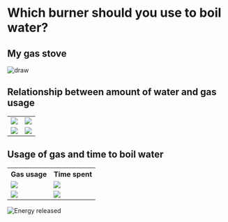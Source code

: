 # Which burner should you use to boil water?

## My gas stove

![draw](https://docs.google.com/drawings/d/e/2PACX-1vRrAeSNSOOgqoVNPtu6gFxlaxi20uyuMefJTzbduhtEjb6dSTRuoSf5VbM8ObgLkUCh_bqj4VFERnZJ/pub?w=1922&h=1905)

## Relationship between amount of water and gas usage

<table>
	<tr><td><img src="https://docs.google.com/spreadsheets/d/e/2PACX-1vS9r4tnxn11Ffil5_L6DfbFyeJwRuwnYBL1qEqAnGNMykouAWTzTiJiILhG_rQ6QUhI6qZK-rWSQzbj/pubchart?oid=1394901261&format=image"></td>
		<td><img src="https://docs.google.com/spreadsheets/d/e/2PACX-1vS9r4tnxn11Ffil5_L6DfbFyeJwRuwnYBL1qEqAnGNMykouAWTzTiJiILhG_rQ6QUhI6qZK-rWSQzbj/pubchart?oid=1861752186&format=image"></td></tr>
	<tr><td><img src="https://docs.google.com/spreadsheets/d/e/2PACX-1vS9r4tnxn11Ffil5_L6DfbFyeJwRuwnYBL1qEqAnGNMykouAWTzTiJiILhG_rQ6QUhI6qZK-rWSQzbj/pubchart?oid=1952198201&format=image"></td><td><img src="https://docs.google.com/spreadsheets/d/e/2PACX-1vS9r4tnxn11Ffil5_L6DfbFyeJwRuwnYBL1qEqAnGNMykouAWTzTiJiILhG_rQ6QUhI6qZK-rWSQzbj/pubchart?oid=1318145869&format=image"></td></tr>
</table>

## Usage of gas and time to boil water


<table>
	<tr><th>Gas usage</th><th>Time spent</th></tr>
    <tr><td><img src="https://docs.google.com/spreadsheets/d/e/2PACX-1vS9r4tnxn11Ffil5_L6DfbFyeJwRuwnYBL1qEqAnGNMykouAWTzTiJiILhG_rQ6QUhI6qZK-rWSQzbj/pubchart?oid=670496881&format=image"></td><td><img src="https://docs.google.com/spreadsheets/d/e/2PACX-1vS9r4tnxn11Ffil5_L6DfbFyeJwRuwnYBL1qEqAnGNMykouAWTzTiJiILhG_rQ6QUhI6qZK-rWSQzbj/pubchart?oid=14977859&format=image"></td></tr>
    <tr><td><img src="https://docs.google.com/spreadsheets/d/e/2PACX-1vS9r4tnxn11Ffil5_L6DfbFyeJwRuwnYBL1qEqAnGNMykouAWTzTiJiILhG_rQ6QUhI6qZK-rWSQzbj/pubchart?oid=770051952&format=image"></td> <td><img src="https://docs.google.com/spreadsheets/d/e/2PACX-1vS9r4tnxn11Ffil5_L6DfbFyeJwRuwnYBL1qEqAnGNMykouAWTzTiJiILhG_rQ6QUhI6qZK-rWSQzbj/pubchart?oid=1003353420&format=image"></td></tr>
</table>

![Energy released](https://docs.google.com/spreadsheets/d/e/2PACX-1vS9r4tnxn11Ffil5_L6DfbFyeJwRuwnYBL1qEqAnGNMykouAWTzTiJiILhG_rQ6QUhI6qZK-rWSQzbj/pubchart?oid=1583282277&format=image)